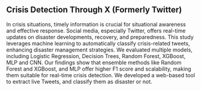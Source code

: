 ## Crisis Detection Through X (Formerly Twitter)
In crisis situations, timely information is crucial for situational awareness and effective response. Social media, especially Twitter, offers real-time updates on disaster developments, recovery, and preparedness. This study leverages
machine learning to automatically classify crisis-related tweets, enhancing disaster management strategies. We evaluated multiple models, including Logistic Regression, Decision Trees, Random Forest, XGBoost, MLP and CNN. Our
findings show that ensemble methods like Random Forest and XGBoost, and MLP offer higher F1 score and scalability, making them suitable for real-time crisis detection.
We developed a web-based tool to extract live Tweets, and classify them as disaster or not.
